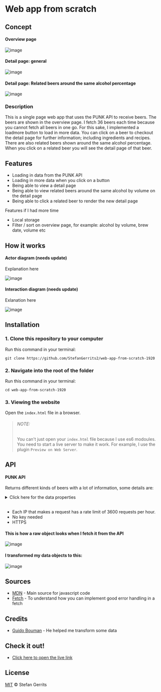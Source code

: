 # Web app from scratch

## Concept

#### Overview page
![image](https://user-images.githubusercontent.com/45566396/75431221-d4280300-594c-11ea-83a8-6c5cce3facc8.png)

#### Detail page: general
![image](https://user-images.githubusercontent.com/45566396/75431288-ef930e00-594c-11ea-850b-c3ed91827fc2.png)

#### Detail page: Related beers around the same alcohol percentage
![image](https://user-images.githubusercontent.com/45566396/75431532-40a30200-594d-11ea-9c22-543ce1450fa0.png)

### Description

This is a single page web app that uses the PUNK API to receive beers. The beers are shown in the overview page. I fetch 36 beers each time because you cannot fetch all beers in one go. For this sake, I implemented a loadmore button to load in more data. You can click on a beer to checkout the detail page for further information; including ingredients and recipes. There are also related beers shown around the same alcohol percentage. When you click on a related beer you will see the detail page of that beer.

## Features

* Loading in data from the PUNK API
* Loading in more data when you click on a button
* Being able to view a detail page
* Being able to view related beers around the same alcohol by volume on the detail page
* Being able to click a related beer to render the new detail page

Features if I had more time

* Local storage
* Filter / sort on overview page, for example: alcohol by volume, brew date, volume etc

## How it works

#### Actor diagram (needs update)

Explanation here

![image](https://user-images.githubusercontent.com/45566396/74469222-85825f80-4e9c-11ea-9955-d1a7b22684fb.png)

#### Interaction diagram (needs update)

Exlanation here 

![image](https://user-images.githubusercontent.com/45566396/74469284-a5198800-4e9c-11ea-9184-2651bc2925d6.png)

## Installation

### 1. Clone this repository to your computer
Run this command in your terminal:

`git clone https://github.com/StefanGerrits2/web-app-from-scratch-1920`
### 2. Navigate into the root of the folder
Run this command in your terminal:

`cd web-app-from-scratch-1920`

### 3. Viewing the website
Open the `index.html` file in a browser.

>
> ###### NOTE:
> You can't just open your `index.html` file because I use es6 modoules. You need to start a live server to make it work. For example, I use the plugin `Preview on Web Server`.

## API

#### PUNK API

Returns different kinds of beers with a lot of information, some details are:

<details>
    <summary>Click here for the data properties</summary>
        <ul>
            <li>Name</li>
            <li>Tagline</li>
            <li>First brewed</li>
            <li>Description</li>
            <li>Image</li>
            <li>Volume</li>
            <li>Boil volume</li>
            <li>Method</li>
            <li>Ingredients</li>
            <li>Food pairing</li>
            <li>Brewers tips</li>
            <li>Contributed  by</li>
        </ul>
</details>
<br>

* Each IP that makes a request has a rate limit of 3600 requests per hour.
* No key needed
* HTTPS

#### This is how a raw object looks when I fetch it from the API
![image](https://user-images.githubusercontent.com/45566396/75431949-eb1b2500-594d-11ea-92a6-378961052144.png)

#### I transformed my data objects to this:
![image](https://user-images.githubusercontent.com/45566396/75431824-b909c300-594d-11ea-8a44-edd36499667d.png)

## Sources

* [MDN](https://developer.mozilla.org/nl/) - Main source for javascript code
* [Fetch](https://codeburst.io/fetch-api-was-bringing-darkness-to-my-codebase-so-i-did-something-to-illuminate-it-7f2d8826e939) - To understand how you can implement good error handling in a fetch

## Credits

* [Guido Bouman](https://github.com/guidobouman) - He helped me transform some data

## Check it out!

* [Click here to open the live link](https://stefangerrits2.github.io/web-app-from-scratch-1920/)

## License

[MIT](https://github.com/StefanGerrits2/web-app-from-scratch-1920/blob/master/LICENSE.txt) © Stefan Gerrits


<!-- Add a link to your live demo in Github Pages 🌐-->

<!-- ☝️ replace this description with a description of your own work -->

<!-- replace the code in the /docs folder with your own, so you can showcase your work with GitHub Pages 🌍 -->

<!-- Add a nice poster image here at the end of the week, showing off your shiny frontend 📸 -->

<!-- Maybe a table of contents here? 📚 -->

<!-- How about a section that describes how to install this project? 🤓 -->

<!-- ...but how does one use this project? What are its features 🤔 -->

<!-- What external data source is featured in your project and what are its properties 🌠 -->

<!-- Maybe a checklist of done stuff and stuff still on your wishlist? ✅ -->

<!-- How about a license here? 📜 (or is it a licence?) 🤷 -->
